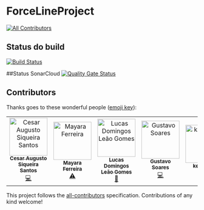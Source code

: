 # ForceLineProject
[![All Contributors](https://img.shields.io/badge/all_contributors-7-orange.svg?style=flat-square)](#contributors)

## Status do build
[![Build Status](https://travis-ci.com/lucasdlg5/ForceLineProject.svg?branch=master)](https://travis-ci.com/lucasdlg5/ForceLineProject)

##Status SonarCloud
[![Quality Gate Status](https://sonarcloud.io/api/project_badges/measure?project=lucasdlg5-github&metric=alert_status)](https://sonarcloud.io/dashboard?id=lucasdlg5-github)

## Contributors

Thanks goes to these wonderful people ([emoji key](https://allcontributors.org/docs/en/emoji-key)):

<!-- ALL-CONTRIBUTORS-LIST:START - Do not remove or modify this section -->
<!-- prettier-ignore -->
<table><tr><td align="center"><a href="https://www.linkedin.com/in/cesar-augusto-santos98/"><img src="https://avatars1.githubusercontent.com/u/32581601?v=4" width="100px;" alt="Cesar Augusto Siqueira Santos"/><br /><sub><b>Cesar Augusto Siqueira Santos</b></sub></a><br /><a href="https://github.com/lucasdlg5/ForceLineProject/commits?author=cesaraugusto98" title="Code">💻</a></td><td align="center"><a href="https://github.com/mayaracsferreira"><img src="https://avatars0.githubusercontent.com/u/15734807?v=4" width="100px;" alt="Mayara Ferreira"/><br /><sub><b>Mayara Ferreira</b></sub></a><br /><a href="https://github.com/lucasdlg5/ForceLineProject/commits?author=mayaracsferreira" title="Tests">⚠️</a></td><td align="center"><a href="https://github.com/lucasdlg5"><img src="https://avatars0.githubusercontent.com/u/15839576?v=4" width="100px;" alt="Lucas Domingos Leão Gomes"/><br /><sub><b>Lucas Domingos Leão Gomes</b></sub></a><br /><a href="#projectManagement-lucasdlg5" title="Project Management">📆</a></td><td align="center"><a href="https://github.com/gsoare2"><img src="https://avatars0.githubusercontent.com/u/23703101?v=4" width="100px;" alt="Gustavo Soares"/><br /><sub><b>Gustavo Soares</b></sub></a><br /><a href="https://github.com/lucasdlg5/ForceLineProject/commits?author=gsoare2" title="Code">💻</a></td><td align="center"><a href="https://github.com/kevin799"><img src="https://avatars3.githubusercontent.com/u/25992251?v=4" width="100px;" alt="kevin799"/><br /><sub><b>kevin799</b></sub></a><br /><a href="#userTesting-kevin799" title="User Testing">📓</a></td><td align="center"><a href="https://github.com/joohnnathans"><img src="https://avatars2.githubusercontent.com/u/25937428?v=4" width="100px;" alt="Jonathan"/><br /><sub><b>Jonathan</b></sub></a><br /><a href="#maintenance-joohnnathans" title="Maintenance">🚧</a></td><td align="center"><a href="https://github.com/martimiano"><img src="https://avatars2.githubusercontent.com/u/34030944?v=4" width="100px;" alt="Jéssica Martimiano"/><br /><sub><b>Jéssica Martimiano</b></sub></a><br /><a href="https://github.com/lucasdlg5/ForceLineProject/commits?author=martimiano" title="Tests">⚠️</a></td></tr></table>

<!-- ALL-CONTRIBUTORS-LIST:END -->

This project follows the [all-contributors](https://github.com/all-contributors/all-contributors) specification. Contributions of any kind welcome!